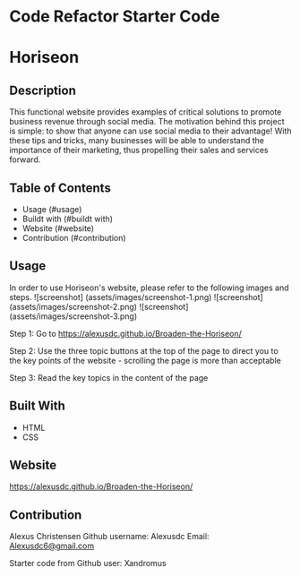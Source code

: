 # Code Refactor Starter Code

# Horiseon

## Description

This functional website provides examples of critical solutions to promote business revenue through social media. The motivation behind this project is simple: to show that anyone can use social media to their advantage! With these tips and tricks, many businesses will be able to understand the importance of their marketing, thus propelling their sales and services forward. 

## Table of Contents 
- Usage (#usage)
- Buildt with (#buildt with)
- Website (#website)
- Contribution (#contribution)

## Usage 
In order to use Horiseon's website, please refer to the following images and steps. 
![screenshot] (assets/images/screenshot-1.png)
![screenshot] (assets/images/screenshot-2.png)
![screenshot] (assets/images/screenshot-3.png)

Step 1: Go to https://alexusdc.github.io/Broaden-the-Horiseon/

Step 2: Use the three topic buttons at the top of the page to direct you to the key points of the website - scrolling the page is more than acceptable

Step 3: Read the key topics in the content of the page 

## Built With
* HTML
* CSS

## Website
https://alexusdc.github.io/Broaden-the-Horiseon/

## Contribution
Alexus Christensen 
Github username: Alexusdc
Email: Alexusdc6@gmail.com

Starter code from Github user: Xandromus